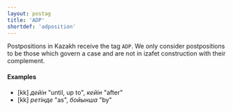 ```yaml
---
layout: postag
title: 'ADP'
shortdef: 'adposition'
---
```


Postpositions in Kazakh receive the tag `ADP`. We only consider
postpositions to be those which govern a case and are not in 
izafet construction with their complement.

#### Examples

* [kk] _дейін_ "until, up to", _кейін_ "after"
* [kk] _ретінде_ "as", _бойынша_ "by"

<!-- Interlanguage links updated Út zář 29 20:31:26 CEST 2020 -->
